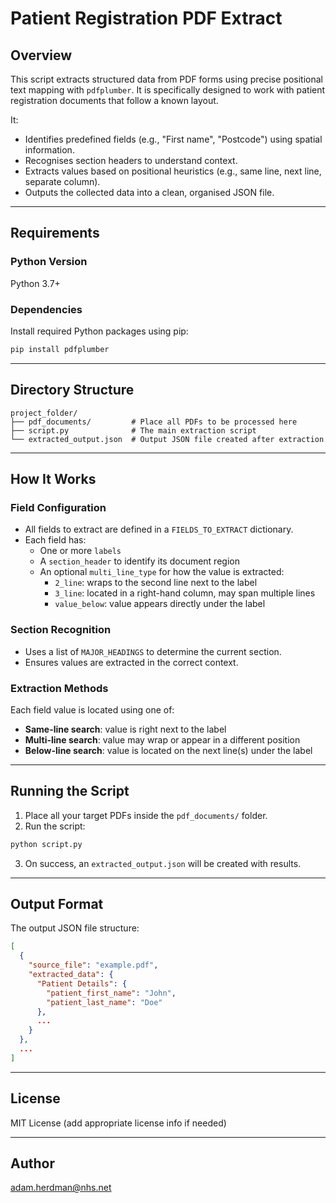 # Patient Registration PDF Extract

## Overview

This script extracts structured data from PDF forms using precise positional text mapping with `pdfplumber`. It is specifically designed to work with patient registration documents that follow a known layout.

It:

- Identifies predefined fields (e.g., "First name", "Postcode") using spatial information.
- Recognises section headers to understand context.
- Extracts values based on positional heuristics (e.g., same line, next line, separate column).
- Outputs the collected data into a clean, organised JSON file.

---

## Requirements

### Python Version

Python 3.7+

### Dependencies

Install required Python packages using pip:

```bash
pip install pdfplumber
```

---

## Directory Structure

```
project_folder/
├── pdf_documents/         # Place all PDFs to be processed here
├── script.py              # The main extraction script
└── extracted_output.json  # Output JSON file created after extraction
```

---

## How It Works

### Field Configuration

- All fields to extract are defined in a `FIELDS_TO_EXTRACT` dictionary.
- Each field has:
  - One or more `labels`
  - A `section_header` to identify its document region
  - An optional `multi_line_type` for how the value is extracted:
    - `2_line`: wraps to the second line next to the label
    - `3_line`: located in a right-hand column, may span multiple lines
    - `value_below`: value appears directly under the label

### Section Recognition

- Uses a list of `MAJOR_HEADINGS` to determine the current section.
- Ensures values are extracted in the correct context.

### Extraction Methods

Each field value is located using one of:

- **Same-line search**: value is right next to the label
- **Multi-line search**: value may wrap or appear in a different position
- **Below-line search**: value is located on the next line(s) under the label

---

## Running the Script

1. Place all your target PDFs inside the `pdf_documents/` folder.
2. Run the script:

```bash
python script.py
```

3. On success, an `extracted_output.json` will be created with results.

---

## Output Format

The output JSON file structure:

```json
[
  {
    "source_file": "example.pdf",
    "extracted_data": {
      "Patient Details": {
        "patient_first_name": "John",
        "patient_last_name": "Doe"
      },
      ...
    }
  },
  ...
]
```

---

## License

MIT License (add appropriate license info if needed)

---

## Author

adam.herdman@nhs.net

